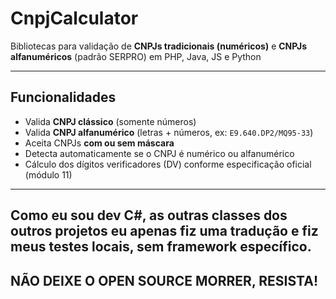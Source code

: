 # CnpjCalculator

Bibliotecas para validação de **CNPJs tradicionais (numéricos)** e **CNPJs alfanuméricos** (padrão SERPRO) em PHP, Java, JS e Python

---

## Funcionalidades

- Valida **CNPJ clássico** (somente números)  
- Valida **CNPJ alfanumérico** (letras + números, ex: `E9.640.DP2/MQ95-33`)  
- Aceita CNPJs **com ou sem máscara**  
- Detecta automaticamente se o CNPJ é numérico ou alfanumérico  
- Cálculo dos dígitos verificadores (DV) conforme especificação oficial (módulo 11)

---

## Como eu sou dev C#, as outras classes dos outros projetos eu apenas fiz uma tradução e fiz meus testes locais, sem framework específico.

## NÃO DEIXE O OPEN SOURCE MORRER, RESISTA!
